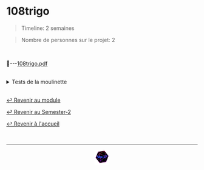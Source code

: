 # 108trigo

> Timeline: 2 semaines

> Nombre de personnes sur le projet: 2

<br>

📂---[108trigo.pdf](https://github.com/Studio-17/Epitech-Subjects/blob/main/Semester-2/B-MAT-200/108trigo/108trigo.pdf)


<br>


<details>
<summary> Tests de la moulinette </summary>
<table align="center">
    <thead>
        <tr>
            <td colspan="3" align="center"><strong>MOULINETTE</strong></td>
        </tr>
        <tr>
            <th>SOMMAIRE</th>
            <th>NB DE TESTS</th>
            <th>DETAILS</th>
        </tr>
    </thead>
    <tbody>
        <tr>
            <td rowspan="3">basic</td>
            <td rowspan="3" style="text-align: center;">3</td>
            <td>proj example 1</td>
        </tr>
    		<tr>
			<td>proj example 2</td>
		</tr>
		<tr>
			<td>proj example 3</td>
		</tr>
        <tr>
            <td rowspan="5">cosine</td>
            <td rowspan="5" style="text-align: center;">5</td>
            <td>size 1</td>
        </tr>
    		<tr>
			<td>size 16</td>
		</tr>
		<tr>
			<td>size 25</td>
		</tr>
		<tr>
			<td>size 4</td>
		</tr>
		<tr>
			<td>size 9</td>
		</tr>
        <tr>
            <td rowspan="5">exponential</td>
            <td rowspan="5" style="text-align: center;">5</td>
            <td>size 1</td>
        </tr>
    		<tr>
			<td>size 16</td>
		</tr>
		<tr>
			<td>size 25</td>
		</tr>
		<tr>
			<td>size 4</td>
		</tr>
		<tr>
			<td>size 9</td>
		</tr>
        <tr>
            <td rowspan="5">hyperbolic cosine</td>
            <td rowspan="5" style="text-align: center;">5</td>
            <td>size 1</td>
        </tr>
    		<tr>
			<td>size 16</td>
		</tr>
		<tr>
			<td>size 25</td>
		</tr>
		<tr>
			<td>size 4</td>
		</tr>
		<tr>
			<td>size 9</td>
		</tr>
        <tr>
            <td rowspan="5">hyperbolic sine</td>
            <td rowspan="5" style="text-align: center;">5</td>
            <td>size 1</td>
        </tr>
    		<tr>
			<td>size 16</td>
		</tr>
		<tr>
			<td>size 25</td>
		</tr>
		<tr>
			<td>size 4</td>
		</tr>
		<tr>
			<td>size 9</td>
		</tr>
        <tr>
            <td rowspan="8">rigor</td>
            <td rowspan="8" style="text-align: center;">8</td>
            <td>invalid arguments 1</td>
        </tr>
    		<tr>
			<td>invalid arguments 2</td>
		</tr>
		<tr>
			<td>invalid function</td>
		</tr>
		<tr>
			<td>no arguments</td>
		</tr>
		<tr>
			<td>non square number of arguments 1</td>
		</tr>
		<tr>
			<td>non square number of arguments 2</td>
		</tr>
		<tr>
			<td>non square number of arguments 3</td>
		</tr>
		<tr>
			<td>not enough arguments</td>
		</tr>
        <tr>
            <td rowspan="5">sine</td>
            <td rowspan="5" style="text-align: center;">5</td>
            <td>size 1</td>
        </tr>
    		<tr>
			<td>size 16</td>
		</tr>
		<tr>
			<td>size 25</td>
		</tr>
		<tr>
			<td>size 4</td>
		</tr>
		<tr>
			<td>size 9</td>
		</tr>
	</tbody>
</table>
</details>

<br>

[↩️ Revenir au module](https://github.com/Studio-17/Epitech-Subjects/blob/main/Semester-2/B-MAT-200)

[↩️ Revenir au Semester-2](https://github.com/Studio-17/Epitech-Subjects/blob/main/Semester-2)

[↩️ Revenir à l'accueil](https://github.com/Studio-17/Epitech-Subjects)

<br>

---

<div align="center">

<a href="https://github.com/Studio-17" target="_blank"><img src="../../../assets/voc17.gif" width="40"></a>

</div>
